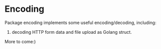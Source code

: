 # Encoding

Package encoding implements some useful encoding/decoding, including:

1. decoding HTTP form data and file upload as Golang struct.

More to come:)
